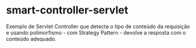 # smart-controller-servlet
Exemplo de Servlet Controller que detecta o tipo de conteúdo da requisição e usando polimorfismo - com Strategy Pattern - devolve a resposta com o conteúdo adequado.
